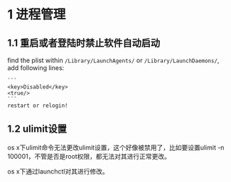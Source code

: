 # 1 进程管理

## 1.1 重启或者登陆时禁止软件自动启动
find the plist within `/Library/LaunchAgents/` or `/Library/LaunchDaemons/`, add following lines:

    ```
    <key>Disabled</key>
    <true/>
    ```
    restart or relogin!

## 1.2 ulimit设置
os x下ulimit命令无法更改ulimit设置，这个好像被禁用了，比如要设置ulimit -n 100001，不管是否是root权限，都无法对其进行正常更改。

os x下通过launchctl对其进行修改。




